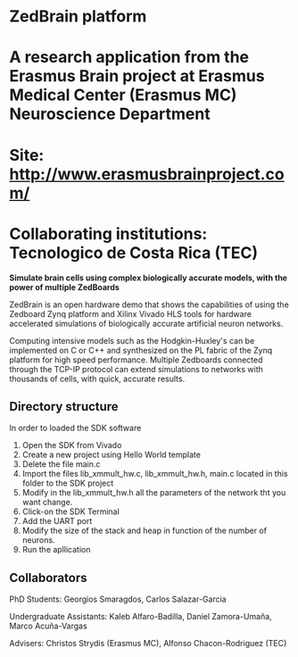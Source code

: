 # ZedBrain platform
# A research application from the Erasmus Brain project at Erasmus Medical Center (Erasmus MC) Neuroscience Department 
# Site: http://www.erasmusbrainproject.com/

# Collaborating institutions: Tecnologico de Costa Rica (TEC)

**Simulate brain cells using complex biologically accurate models, with the power of multiple ZedBoards**

ZedBrain is an open hardware demo that shows the capabilities of using the Zedboard Zynq platform and Xilinx Vivado HLS tools for hardware accelerated simulations of biologically accurate artificial neuron networks. 

Computing intensive models such as the Hodgkin-Huxley's can be implemented on C or C++ and synthesized on the PL fabric of the Zynq platform for high speed performance. Multiple Zedboards connected through the TCP-IP protocol can extend simulations to networks with thousands of cells, with quick, accurate results.

## Directory structure
In order to loaded the SDK software

1. Open the SDK from Vivado
2. Create a new project using  Hello World template
3. Delete the file main.c
4. Import the files lib_xmmult_hw.c,  lib_xmmult_hw.h,  main.c located in this folder to the SDK project
5. Modify in the  lib_xmmult_hw.h all the parameters of the network tht you want change.
6. Click-on the SDK Terminal
7. Add the UART port
8. Modify the size of the stack and heap in function of the number of neurons.
9. Run the apllication

## Collaborators

PhD Students: Georgios Smaragdos, Carlos Salazar-Garcia

Undergraduate Assistants: Kaleb Alfaro-Badilla, Daniel Zamora-Umaña, Marco Acuña-Vargas

Advisers: Christos Strydis (Erasmus MC), Alfonso Chacon-Rodriguez (TEC)





